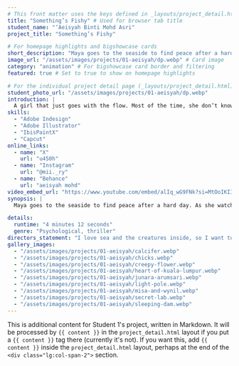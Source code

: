```yaml
---
# This front matter uses the keys defined in _layouts/project_detail.html
title: "Something’s Fishy" # Used for browser tab title
student_name: "‘Aeisyah Binti Mohd Asri"
project_title: "Something’s Fishy"

# For homepage highlights and bigshowcase cards
short_description: "Maya goes to the seaside to find peace after a hard day."
image_url: "/assets/images/projects/01-aeisyah/dp.webp" # Card image
category: "animation" # For bigshowcase card border and filtering
featured: true # Set to true to show on homepage highlights

# For the individual project detail page (_layouts/project_detail.html)
student_photo_url: "/assets/images/projects/01-aeisyah/dp.webp"
introduction: |
  A girl that just goes with the flow. Most of the time, she don’t know what she’s doing but she’s up to do anything with her friends. Someone that will try to adapt wherever she is.
skills:
  - "Adobe Indesign"
  - "Adobe Illustrator"
  - "IbisPaintX"
  - "Capcut"
online_links:
  - name: "X"
    url: "u450h"
  - name: "Instagram"
    url: "@mii._ry"
  - name: "Behance"
    url: "aeisyah mohd"
video_embed_url: "https://www.youtube.com/embed/alIq_wG9FNk?si=MtOoIKIImIkR8djl"
synopsis: |
  Maya goes to the seaside to find peace after a hard day. As she watches the stars and listens to the waves, she notices someone standing partly in the water. Maya calls out the woman but she keeps going deeper. Without hesitation, Maya reaches out to grab her but Maya got dragged into the water instead. Too late, she realizes that the woman is bait for a giant fish. Maya struggles, but her panic makes it hard to think or breathe, and as her memories flash by, her strength fades. In the end, the giant sea creature swallows her whole.

details:
  runtime: "4 minutes 12 seconds"
  genre: "Psychological, thriller"
directors_statement: "I love sea and the creatures inside, so I want to make an animation that include this element. I also think that a lot of people around my age struggle with their mental health so I want to give them a message in my short animation."
gallery_images:
  - "/assets/images/projects/01-aeisyah/calcifer.webp"
  - "/assets/images/projects/01-aeisyah/chicks.webp"
  - "/assets/images/projects/01-aeisyah/creepy-flower.webp"
  - "/assets/images/projects/01-aeisyah/heart-of-kuala-lumpur.webp"
  - "/assets/images/projects/01-aeisyah/junara-arumsari.webp"
  - "/assets/images/projects/01-aeisyah/light-pole.webp"
  - "/assets/images/projects/01-aeisyah/misa-and-wynil.webp"
  - "/assets/images/projects/01-aeisyah/secret-lab.webp"
  - "/assets/images/projects/01-aeisyah/sleeping-dam.webp"
---
```

<!-- You can add more content here in Markdown if needed, it will appear after the gallery -->
This is additional content for Student 1's project, written in Markdown.
It will be processed by `{{ content }}` in the `project_detail.html` layout if you put a `{{ content }}` tag there (currently it's not).
If you want this, add `{{ content }}` inside the `project_detail.html` layout, perhaps at the end of the `<div class="lg:col-span-2">` section.